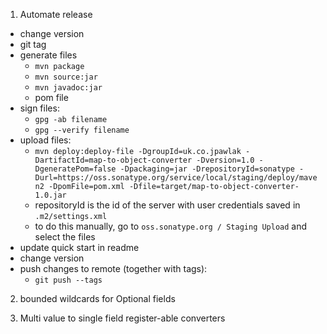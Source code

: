 1. Automate release
  - change version
  - git tag
  - generate files
    - `mvn package`
    - `mvn source:jar`
    - `mvn javadoc:jar`
    - pom file
  - sign files:
    - `gpg -ab filename`
    - `gpg --verify filename`
  - upload files:
    - `mvn deploy:deploy-file -DgroupId=uk.co.jpawlak -DartifactId=map-to-object-converter -Dversion=1.0 -DgeneratePom=false -Dpackaging=jar -DrepositoryId=sonatype -Durl=https://oss.sonatype.org/service/local/staging/deploy/maven2 -DpomFile=pom.xml -Dfile=target/map-to-object-converter-1.0.jar`
    - repositoryId is the id of the server with user credentials saved in `.m2/settings.xml`
    - to do this manually, go to `oss.sonatype.org / Staging Upload` and select the files
  - update quick start in readme
  - change version
  - push changes to remote (together with tags):
    - `git push --tags`

2. bounded wildcards for Optional fields

3. Multi value to single field register-able converters
